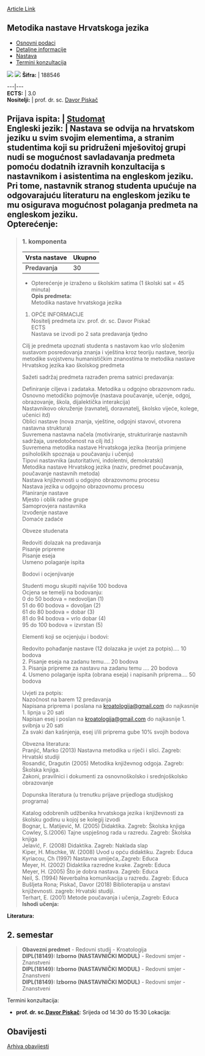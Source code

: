 [Article Link](https://www.fhs.hr/predmet/mnhj_a)

## Metodika nastave Hrvatskoga jezika
  * [Osnovni podaci](https://www.fhs.hr/predmet/mnhj_a#v1id-523784_874582_1_0 "Osnovni podaci")
  * [Detaljne informacije](https://www.fhs.hr/predmet/mnhj_a#v1id-523784_874582_1_1 "Detaljne informacije")
  * [Nastava](https://www.fhs.hr/predmet/mnhj_a#v1id-523784_874582_1_2 "Nastava")
  * [Termini konzultacija](https://www.fhs.hr/predmet/mnhj_a#v1id-523784_874582_1_3 "Termini konzultacija")


[![](https://www.fhs.hr/img/flags/gif/hr.gif)](https://www.fhs.hr/predmet/mnhj_a) [![](https://www.fhs.hr/img/flags/gif/gb.gif)](https://www.fhs.hr/en/course/motcl)
**Šifra:** |  188546  
  
---|---  
**ECTS:** |  3.0   
**Nositelji:** |  prof. dr. sc. [Davor Piskač](https://www.fhs.hr/djelatnik/davor.piskac)   
  
**Prijava ispita:** |  [Studomat](http://www.isvu.hr/studomat)  
**Engleski jezik:** |  Nastava se odvija na hrvatskom jeziku u svim svojim elementima, a stranim studentima koji su pridruženi mješovitoj grupi nudi se mogućnost savladavanja predmeta pomoću dodatnih izravnih konzultacija s nastavnikom i asistentima na engleskom jeziku. Pri tome, nastavnik stranog studenta upućuje na odgovarajuću literaturu na engleskom jeziku te mu osigurava mogućnost polaganja predmeta na engleskom jeziku.   
**Opterećenje:**  
---  
> ### 1. komponenta
> | Vrsta nastave | Ukupno  
> ---|---  
> Predavanja | 30  
> * Opterećenje je izraženo u školskim satima (1 školski sat = 45 minuta)   
**Opis predmeta:**  
> Metodika nastave hrvatskoga jezika  
>  1. OPĆE INFORMACIJE  
>  Nositelj predmeta izv. prof. dr. sc. Davor Piskač  
>  ECTS  
>  Nastava se izvodi po 2 sata predavanja tjedno  
>    
>  Cilj je predmeta upoznati studenta s nastavom kao vrlo složenim sustavom posredovanja znanja i vještina kroz teoriju nastave, teoriju metodike svojstvenu humanističkim znanostima te metodika nastave Hrvatskog jezika kao školskog predmeta  
>    
>  Sažeti sadržaj predmeta razrađen prema satnici predavanja:   
>    
>  Definiranje ciljeva i zadataka. Metodika u odgojno obrazovnom radu.  
>  Osnovno metodičko pojmovlje (nastava poučavanje, učenje, odgoj, obrazovanje, škola, dijalektička interakcija)  
>  Nastavnikovo okruženje (ravnatelj, doravnatelj, školsko vijeće, kolege, učenici itd)  
>  Oblici nastave (nova znanja, vještine, odgojni stavovi, otvorena nastavna struktura)  
>  Suvremena nastavna načela (motiviranje, strukturiranje nastavnih sadržaja, usredotočenost na cilj itd.)  
>  Suvremena metodika nastave Hrvatskoga jezika (teorija primjene psiholoških spoznaja u poučavanju i učenju)  
>  Tipovi nastavnika (autoritativni, indolentni, demokratski)  
>  Metodika nastave Hrvatskog jezika (naziv, predmet poučavanja, poučavanje nastavnih metoda)  
>  Nastava književnosti u odgojno obrazovnomu procesu  
>  Nastava jezika u odgojno obrazovnomu procesu  
>  Planiranje nastave   
>  Mjesto i oblik radne grupe   
>  Samoprovjera nastavnika   
>  Izvođenje nastave   
>  Domaće zadaće   
>    
>  Obveze studenata  
>    
>  Redoviti dolazak na predavanja  
>  Pisanje pripreme  
>  Pisanje eseja  
>  Usmeno polaganje ispita   
>    
>  Bodovi i ocjenjivanje  
>    
>  Studenti mogu skupiti najviše 100 bodova   
>  Ocjena se temelji na bodovanju:   
>  0 do 50 bodova = nedovoljan (1)  
>  51 do 60 bodova = dovoljan (2)  
>  61 do 80 bodova = dobar (3)  
>  81 do 94 bodova = vrlo dobar (4)  
>  95 do 100 bodova = izvrstan (5)  
>    
>  Elementi koji se ocjenjuju i bodovi:   
>    
>  Redovito pohađanje nastave (12 dolazaka je uvjet za potpis).... 10 bodova  
>  2. Pisanje eseja na zadanu temu.... 20 bodova  
>  3. Pisanja pripreme za nastavu na zadanu temu .... 20 bodova  
>  4. Usmeno polaganje ispita (obrana eseja) i napisanih priprema.... 50 bodova  
>    
>    
>  Uvjeti za potpis:   
>  Nazočnost na barem 12 predavanja  
>  Napisana priprema i poslana na kroatologija@gmail.com do najkasnije 1. lipnja u 20 sati  
>  Napisan esej i poslan na kroatologija@gmail.com do najkasnije 1. svibnja u 20 sati  
>  Za svaki dan kašnjenja, esej i/ili priprema gube 10% svojih bodova  
>    
>    
>  Obvezna literatura:  
>  Pranjić, Marko (2013) Nastavna metodika u riječi i slici. Zagreb: Hrvatski studiji  
>  Rosandić, Dragutin (2005) Metodika književnog odgoja. Zagreb: Školska knjiga.  
>  Zakoni, pravilnici i dokumenti za osnovnoškolsko i srednjoškolsko obrazovanje  
>    
>  Dopunska literatura (u trenutku prijave prijedloga studijskog programa)  
>    
>  Katalog odobrenih udžbenika hrvatskoga jezika i književnosti za školsku godinu u kojoj se kolegij izvodi  
>  Bognar, L. Matijević, M. (2005) Didaktika. Zagreb: Školska knjiga  
>  Cowley, S.(2006) Tajne uspješnog rada u razredu. Zagreb: Školska knjiga  
>  Jelavić, F. (2008) Didaktika. Zagreb: Naklada slap  
>  Kiper, H. Mischke, W. (2008) Uvod u opću didaktiku. Zagreb: Educa  
>  Kyriacou, Ch (1997) Nastavna umijeća,.Zagreb: Educa  
>  Meyer, H. (2002) Didaktika razredne kvake. Zagreb: Educa  
>  Meyer, H. (2005) Što je dobra nastava. Zagreb: Educa  
>  Neil, S. (1994) Neverbalna komunikacija u razredu. Zagreb: Educa  
>  Bušljeta Rona; Piskač, Davor (2018) Biblioterapija u anstavi književnosti. zagreb: Hrvatski studiji.   
>  Terhart, E. (2001) Metode poučavanja i učenja,.Zagreb: Educa  
**Ishodi učenja:**  

  
**Literatura:**  

  
**2. semestar**  
---  
> **Obavezni predmet** - Redovni studij - Kroatologija  
>  **DIPL(18149): Izborno (NASTAVNIČKI MODUL)** - Redovni smjer - Znanstveni  
>  **DIPL(18149): Izborno (NASTAVNIČKI MODUL)** - Redovni smjer - Znanstveni  
>  **DIPL(18149): Izborno (NASTAVNIČKI MODUL)** - Redovni smjer - Znanstveni  
>   
Termini konzultacija: 
  * **prof. dr. sc.[Davor Piskač](https://www.fhs.hr/djelatnik/davor.piskac)**: 
Srijeda od 14:30 do 15:30
Lokacija: 


## Obavijesti
[Arhiva obavijesti](https://www.fhs.hr/predmet/mnhj_a?@=215lx#news_114136 "Arhiva obavijesti")
